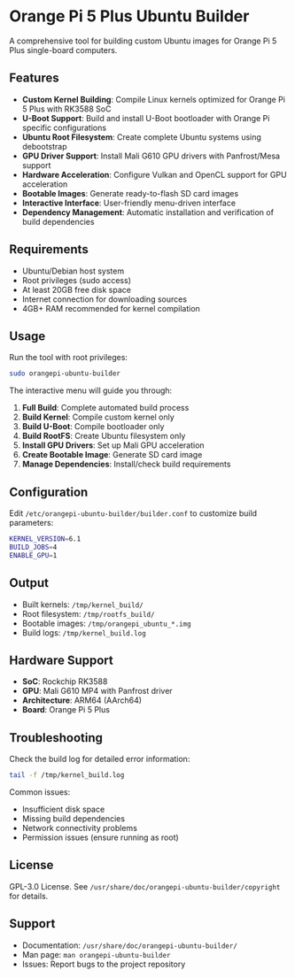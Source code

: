 # Orange Pi 5 Plus Ubuntu Builder

A comprehensive tool for building custom Ubuntu images for Orange Pi 5 Plus single-board computers.

## Features

- **Custom Kernel Building**: Compile Linux kernels optimized for Orange Pi 5 Plus with RK3588 SoC
- **U-Boot Support**: Build and install U-Boot bootloader with Orange Pi specific configurations
- **Ubuntu Root Filesystem**: Create complete Ubuntu systems using debootstrap
- **GPU Driver Support**: Install Mali G610 GPU drivers with Panfrost/Mesa support
- **Hardware Acceleration**: Configure Vulkan and OpenCL support for GPU acceleration
- **Bootable Images**: Generate ready-to-flash SD card images
- **Interactive Interface**: User-friendly menu-driven interface
- **Dependency Management**: Automatic installation and verification of build dependencies

## Requirements

- Ubuntu/Debian host system
- Root privileges (sudo access)
- At least 20GB free disk space
- Internet connection for downloading sources
- 4GB+ RAM recommended for kernel compilation

## Usage

Run the tool with root privileges:

```bash
sudo orangepi-ubuntu-builder
```

The interactive menu will guide you through:

1. **Full Build**: Complete automated build process
2. **Build Kernel**: Compile custom kernel only
3. **Build U-Boot**: Compile bootloader only
4. **Build RootFS**: Create Ubuntu filesystem only
5. **Install GPU Drivers**: Set up Mali GPU acceleration
6. **Create Bootable Image**: Generate SD card image
7. **Manage Dependencies**: Install/check build requirements

## Configuration

Edit `/etc/orangepi-ubuntu-builder/builder.conf` to customize build parameters:

```bash
KERNEL_VERSION=6.1
BUILD_JOBS=4
ENABLE_GPU=1
```

## Output

- Built kernels: `/tmp/kernel_build/`
- Root filesystem: `/tmp/rootfs_build/`
- Bootable images: `/tmp/orangepi_ubuntu_*.img`
- Build logs: `/tmp/kernel_build.log`

## Hardware Support

- **SoC**: Rockchip RK3588
- **GPU**: Mali G610 MP4 with Panfrost driver
- **Architecture**: ARM64 (AArch64)
- **Board**: Orange Pi 5 Plus

## Troubleshooting

Check the build log for detailed error information:
```bash
tail -f /tmp/kernel_build.log
```

Common issues:
- Insufficient disk space
- Missing build dependencies
- Network connectivity problems
- Permission issues (ensure running as root)

## License

GPL-3.0 License. See `/usr/share/doc/orangepi-ubuntu-builder/copyright` for details.

## Support

- Documentation: `/usr/share/doc/orangepi-ubuntu-builder/`
- Man page: `man orangepi-ubuntu-builder`
- Issues: Report bugs to the project repository
